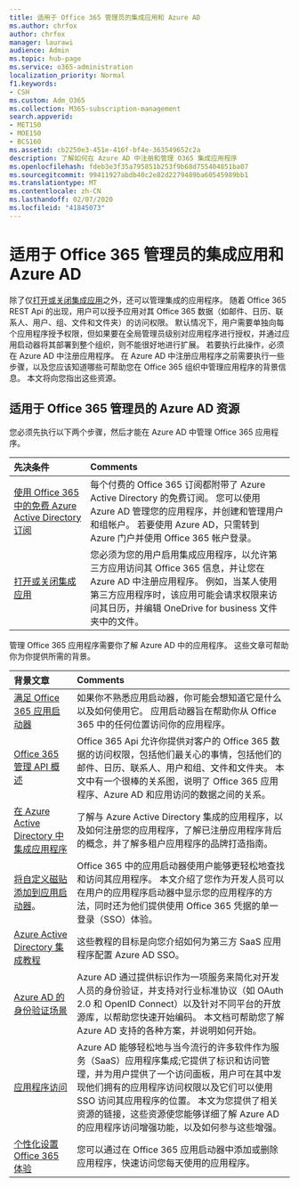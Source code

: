 ```yaml
---
title: 适用于 Office 365 管理员的集成应用和 Azure AD
ms.author: chrfox
author: chrfox
manager: laurawi
audience: Admin
ms.topic: hub-page
ms.service: o365-administration
localization_priority: Normal
f1.keywords:
- CSH
ms.custom: Adm_O365
ms.collection: M365-subscription-management
search.appverid:
- MET150
- MOE150
- BCS160
ms.assetid: cb2250e3-451e-416f-bf4e-363549652c2a
description: 了解如何在 Azure AD 中注册和管理 O365 集成应用程序
ms.openlocfilehash: fdeb3e3f35a795851b253f9b68d755404851ba07
ms.sourcegitcommit: 99411927abdb40c2e82d2279489ba60545989bb1
ms.translationtype: MT
ms.contentlocale: zh-CN
ms.lasthandoff: 02/07/2020
ms.locfileid: "41845073"
---
```

# <a name="integrated-apps-and-azure-ad-for-office-365-administrators"></a>适用于 Office 365 管理员的集成应用和 Azure AD

除了仅[打开或关闭集成应用](https://support.office.com/article/7e453a40-66df-44ab-92a1-96786cb7fb34#__toc379982114)之外，还可以管理集成的应用程序。 随着 Office 365 REST Api 的出现，用户可以授予应用对其 Office 365 数据（如邮件、日历、联系人、用户、组、文件和文件夹）的访问权限。 默认情况下，用户需要单独向每个应用程序授予权限，但如果要在全局管理员级别对应用程序进行授权，并通过应用启动器将其部署到整个组织，则不能很好地进行扩展。 若要执行此操作，必须在 Azure AD 中注册应用程序。 在 Azure AD 中注册应用程序之前需要执行一些步骤，以及您应该知道哪些可帮助您在 Office 365 组织中管理应用程序的背景信息。 本文将向您指出这些资源。
  
## <a name="azure-ad-resources-for-office-365-admins"></a>适用于 Office 365 管理员的 Azure AD 资源

您必须先执行以下两个步骤，然后才能在 Azure AD 中管理 Office 365 应用程序。
  
|**先决条件**|**Comments**|
|:-----|:-----|
|[使用 Office 365 中的免费 Azure Active Directory 订阅](https://docs.microsoft.com/microsoft-365/compliance/use-your-free-azure-ad-subscription-in-office-365) <br/> |每个付费的 Office 365 订阅都附带了 Azure Active Directory 的免费订阅。 您可以使用 Azure AD 管理您的应用程序，并创建和管理用户和组帐户。 若要使用 Azure AD，只需转到 Azure 门户并使用 Office 365 帐户登录。  <br/> |
|[打开或关闭集成应用](https://support.office.com/article/7e453a40-66df-44ab-92a1-96786cb7fb34#__toc379982114) <br/> |您必须为您的用户启用集成应用程序，以允许第三方应用访问其 Office 365 信息，并让您在 Azure AD 中注册应用程序。 例如，当某人使用第三方应用程序时，该应用可能会请求权限来访问其日历，并编辑 OneDrive for business 文件夹中的文件。  <br/> |
   
管理 Office 365 应用程序需要你了解 Azure AD 中的应用程序。 这些文章可帮助你为你提供所需的背景。
  
|**背景文章**|**Comments**|
|:-----|:-----|
|[满足 Office 365 应用启动器](https://support.office.com/article/79f12104-6fed-442f-96a0-eb089a3f476a) <br/> |如果你不熟悉应用启动器，你可能会想知道它是什么以及如何使用它。 应用启动器旨在帮助你从 Office 365 中的任何位置访问你的应用程序。  <br/> |
|[Office 365 管理 API 概述](https://docs.microsoft.com/office/office-365-management-api/office-365-management-apis-overview) <br/> |Office 365 Api 允许你提供对客户的 Office 365 数据的访问权限，包括他们最关心的事情，包括他们的邮件、日历、联系人、用户和组、文件和文件夹。 本文中有一个很棒的关系图，说明了 Office 365 应用程序、Azure AD 和应用访问的数据之间的关系。  <br/> |
|[在 Azure Active Directory 中集成应用程序](https://docs.microsoft.com/azure/active-directory/develop/quickstart-v1-add-azure-ad-app) <br/> | 了解与 Azure Active Directory 集成的应用程序，以及如何注册您的应用程序，了解已注册应用程序背后的概念，并了解多租户应用程序的品牌打造指南。  <br/> |
|[将自定义磁贴添加到应用启动器](https://docs.microsoft.com/office365/admin/manage/customize-the-app-launcher)。  <br/> |Office 365 中的应用启动器使用户能够更轻松地查找和访问其应用程序。 本文介绍了您作为开发人员可以在用户的应用程序启动器中显示您的应用程序的方法，同时还为他们提供使用 Office 365 凭据的单一登录（SSO）体验。  <br/> |
|[Azure Active Directory 集成教程](https://docs.microsoft.com/azure/active-directory/saas-apps/tutorial-list) <br/> |这些教程的目标是向您介绍如何为第三方 SaaS 应用程序配置 Azure AD SSO。  <br/> |
|[Azure AD 的身份验证场景](https://go.microsoft.com/fwlink/?LinkId=617145) <br/> |Azure AD 通过提供标识作为一项服务来简化对开发人员的身份验证，并支持对行业标准协议（如 OAuth 2.0 和 OpenID Connect）以及针对不同平台的开放源库，以帮助您快速开始编码。 本文档可帮助您了解 Azure AD 支持的各种方案，并说明如何开始。  <br/> |
|[应用程序访问](https://docs.microsoft.com/azure/active-directory/manage-apps/what-is-access-management) <br/> |Azure AD 能够轻松地与当今流行的许多软件作为服务（SaaS）应用程序集成;它提供了标识和访问管理，并为用户提供了一个访问面板，用户可在其中发现他们拥有的应用程序访问权限以及它们可以使用 SSO 访问其应用程序的位置。 本文为您提供了相关资源的链接，这些资源使您能够详细了解 Azure AD 的应用程序访问增强功能，以及如何参与这些增强。  <br/> |
|[个性化设置 Office 365 体验](https://support.office.com/article/eb34a21b-52fa-4fbf-a8d5-146132242985) <br/> |您可以通过在 Office 365 应用启动器中添加或删除应用程序，快速访问您每天使用的应用程序。  <br/> |
   

